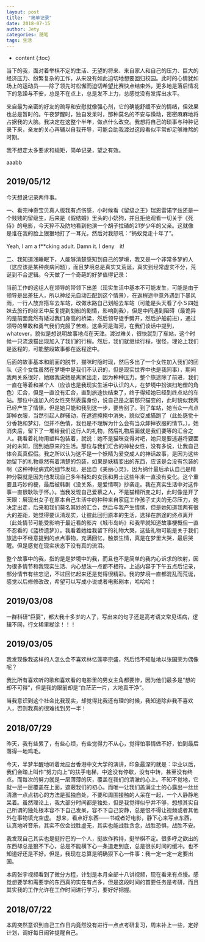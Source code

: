 ```yaml
---
layout: post
title:  "简单记录"
date: 2018-07-15
author: Jety
categories: 随笔
tags: 生活
---
```


* content
{:toc}

当下的我，面对着举棋不定的生活、无望的将来、来自家人和自己的压力、巨大的经济压力、纷繁复杂的工作，从来没有如此迫切地想要回归校园。此时的心情犹如场上的运动员——除了领先时松懈而迫切希望比赛快点结束外，更多地是落后情况下的急躁与不安，总是不在点上，总是发不上力，总感觉没有发挥出水平。

来自最为亲密的好友的疏导和安慰就像强心剂，它的确能舒缓不安的情绪，但效果也总是暂时的。午夜梦醒时，独自发呆时，那种莫名的不安与躁动，密密麻麻地将占据我的大脑。我决定在这整个半年，做点什么改变。我想将自己的琐事与种种记录下来，亲友的关心再辅以自我开导，可能会助我渡过这段看似平常却足够难熬的时期。

我不想定太多要求和规矩，简单记录，望之有效。


aaabb

## 2019/05/12

今天想说记录两件事。

一、看完神奇宝贝真人版我有点伤感，小时候看《留级之王》瑞恩雷诺字兹还是一个贱贱的留级生，后来是《假结婚》里头的小奶狗，并且拒绝观看一切关于《死侍》的电影，今天猝不及防地看到他演一个胡子拉碴的21岁少年的父亲。这就像是谁在我的脸上狠狠地打了一耳光，然后对我怒吼：“蚂蚁竞走十年了”。　　

Yeah, I am a f**cking adult. Damn it. I deny　it!

二、我知道浅睡眠下，人能够清楚感知到自己的梦境，我又是一个非常多梦的人（这应该是某种疾病问题），而且梦境总是真实又荒诞，真实到经常虚实不分，荒诞到不合逻辑。今天做了一个奇葩的好梦值得记录：　　

当前工作的这组人在领导的带领下出差（现实生活中基本不可能发生，可能是由于领导是出差狂人，所以神经元自动匹配到这个情景），在返程途中意外遇到下暴风雨，一行人放弃搭车去车站，改做水路自己划船去车站（可能是头天看了小Ｓ四姐妹去旅行的综艺中反复提到划船的剧情，影响到我），但是中间遇到阻碍（最诡异的是前面竟然有矮过我们身高的桥梁，然后领导徒手劈开，然后护船前进），通过领导的果敢和勇气我们克服了苦难。这条河是海河，在我们谈话中提到，whatever，貌似是想说明故事地点在天津。渡过难关，很快就到了车站，这个时候一只流浪猫出现加入了我们的行程。然后，我们就继续行程，很怪，理论上我们是返程的，可能整段故事都在返程途中。　

后面的故事基本和前面的脱节，猫咪时隐时现，然后多出了一个女性加入我们的团队（这个女性虽然在梦境中是我们不认识的，但是现实世界中也是我同事），期间我两关系很好，她跟我说她是离家出走，因为种种压力。整个旅途除了前进，我们一直在等着和某个人（应该也是我现实生活中认识的人，在梦境中扮演扫地僧的角色）汇合，但是一直没有汇合，直到旅途快结束了，终于得知她已经到终点站的车站。那位中途加入的女性突然表露身份，说自己是之前那只猫变的，此时貌似我两已经产生了情愫，但是她只能和我到这一步，要告别了。到了车站，她当众一点点卸掉衣服，当然引起人群骚动，在遮遮掩掩中消失，貌似变成猫跑了（此处感觉十分香艳和梦幻，但并不色情，我也是不理解为什么会有当众卸掉衣服的情节。）。她消失后，留下了一堆给我们这行人的礼物，然后礼物后面就是我们要等的汇合之人。我看着礼物用塑料包装着，就说：她不是猫咪变得对吧，她只是要逃避将要面对的未知，回到她原来的生活。那位与我们汇合的神秘女性，没有多说，让我自己体会真真假假。我之所以认为这不是一个妖精为爱变成人的神话故事，是因为这些她留下的礼物竟然有着清楚的包装，如果是妖精变出的东西，应该是会没有包装的啊（这种神经病式的细节发现，是出自《美丽心灵》，因为纳什最后承认自己是精神分裂就是因为他发现自己多年相处的女孩和男士这些年来一直没有变化。这个重要且巧妙的梗，最后被韩剧《没关系，是爱情啊》抄袭走。我在真实生活中对这件事一直很耿耿于怀。）。当我发现自己爱慕之人，不是猫精所变之时，此时像是开了天眼：展现出女子在原本自己生活中的种种来自家庭工作孩子丈夫的无尽压力，她决定出走，后来和我们莫名其妙的汇合，然后与我产生情愫，但是她知道我两有很大的差距，她觉得要认清现实，让彼此回归原本的生活，选择在旅途的终点离开（此处情节可能受影响于最近看的影片《城市岛屿》和我早就知道故事梗概但一直不忍看的《蓝桥遗梦》）。我看着她给我留下的礼物大哭，这些礼物可能是关于我们旅途中不经意提到的点点事物，充满回忆，触景生情，真是在梦里大哭，最后哭醒。但是感觉在现实状态下没有真的流泪。　　

整个故事中的我，指的是是梦境中的我，而且也不是简单的我内心诉求的映射，因为很多情节和我现实生活、内心想法一点都不相符。上述内容于下午五点后记录，部分情节有些忘记，不过回忆起来还是觉得很精彩。我的梦境一直都混乱而荒诞，感觉以后修修改改，希望可以写成小说或者电影剧本，哈哈哈！

## 2019/03/08

一群科研“巨婴”，都大我十多岁的人了，写出来的句子还是高考语文常见语病，逻辑不同，行文稀里糊涂！！！

## 2019/03/05

我发现像我这样的人怎么会不喜欢林忆莲李宗盛，然后恬不知耻地以张国荣为偶像呢？

我比所有喜欢听的歌和喜欢看的电影里的男女主角都要惨，因为他们最多是“想的却不可得”，但是我的眼前却是“白茫茫一片，大地真干净”。

当我意识到这个社会比我现实，却觉得比我还有理的时候，我知道除非我不喜欢人，否则我真的很难找到另一半！

## 2018/07/29

昨天，我有些累了，有些心烦，有些觉得力不从心，觉得怕事情做不好，怕到最后落得一地鸡毛。

今天，半梦半醒地听着龙应台香港中文大学的演讲，印象最深的就是：毕业以后，我们会踏上叫作“努力向上”的扶手电梯，中途没有停歇，没有中转，甚至没有终点。而每次的努力就是一层薄薄的灰，覆盖在我们的清澈的心上。不知不觉地，它就一层一层覆盖在上面，遮蔽我们的初心。而唯一让我们盖满尘土的心露出一丝丝清澈一点点初心的方法是孤独自处，不要和周围接触的人呆在一起，一个人静静地呆着。虽然理论上，我大部分时间都是独处，但是我觉得似乎并不够，想想其实自己所谓的独处根本容不下自己发呆，容不下自己安静，总是恨不得让视频或者其他外在事物填充空虚。
想来，看点好东西——书或者好电影，静下心来写点东西，认真地听音乐，其实不仅会战胜虚无，其实也能战胜贪念，战胜恐惧，战胜不安。

我发现自己其实也是挺拧巴的一个人，挺故作矜持，挺举棋不定。很多呼之欲出的东西却总是狠不下心，总是不能横下心一条道走到底，总是很长时间的缓冲。也不知道好还是不好。但是，我现在总算是明确狠下心一件事：我一定一定一定要出国。

本周张宇视频看到了微分方程，计划是本月全部十八讲视频，现在看来有点慢。感觉想要学和需要学的东西真的实在有点多，但是这段时间的首要任务是考研，而且其实我的工作允许在工作时间进行学习，要好好把握。

## 2018/07/22

本周突然意识到自己工作日内竟然没有进行一点点考研复习，周末补上一些，定好计划，调好每日闹钟提醒自己。
